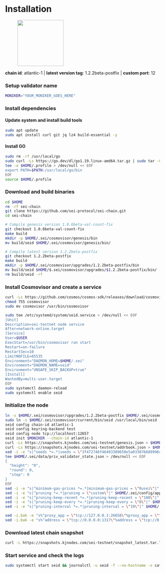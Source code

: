 # Installation

<figure><img src="https://raw.githubusercontent.com/kj89/testnet_manuals/main/pingpub/logos/sei.png" width="150" alt=""><figcaption></figcaption></figure>

**chain id**: atlantic-1 | **latest version tag**: 1.2.2beta-postfix | **custom port**: 12

### Setup validator name

```bash
MONIKER="YOUR_MONIKER_GOES_HERE"
```

### Install dependencies

#### Update system and install build tools

```bash
sudo apt update
sudo apt install curl git jq lz4 build-essential -y
```

#### Install GO

```bash
sudo rm -rf /usr/local/go
sudo curl -Ls https://go.dev/dl/go1.19.linux-amd64.tar.gz | sudo tar -C /usr/local -xz
tee -a $HOME/.profile > /dev/null << EOF
export PATH=$PATH:/usr/local/go/bin
EOF
source $HOME/.profile
```

### Download and build binaries

```bash
cd $HOME
rm -rf sei-chain
git clone https://github.com/sei-protocol/sei-chain.git
cd sei-chain

# Compile genesis version 1.0.6beta-val-count-fix
git checkout 1.0.6beta-val-count-fix
make build
mkdir -p $HOME/.sei/cosmovisor/genesis/bin
mv build/seid $HOME/.sei/cosmovisor/genesis/bin/

# Compile latest version 1.2.2beta-postfix
git checkout 1.2.2beta-postfix
make build
mkdir -p $HOME/.sei/cosmovisor/upgrades/1.2.2beta-postfix/bin
mv build/seid $HOME/$.sei/cosmovisor/upgrades/$1.2.2beta-postfix/bin/
rm build/seid -rf
```

### Install Cosmovisor and create a service

```bash
curl -Ls https://github.com/cosmos/cosmos-sdk/releases/download/cosmovisor%2Fv1.3.0/cosmovisor-v1.3.0-linux-amd64.tar.gz | tar xz
chmod 755 cosmovisor
sudo mv cosmovisor /usr/bin/cosmovisor

sudo tee /etc/systemd/system/seid.service > /dev/null << EOF
[Unit]
Description=sei-testnet node service
After=network-online.target
[Service]
User=$USER
ExecStart=/usr/bin/cosmovisor run start
Restart=on-failure
RestartSec=10
LimitNOFILE=65535
Environment="DAEMON_HOME=$HOME/.sei"
Environment="DAEMON_NAME=seid"
Environment="UNSAFE_SKIP_BACKUP=true"
[Install]
WantedBy=multi-user.target
EOF
sudo systemctl daemon-reload
sudo systemctl enable seid
```

### Initialize the node

```bash
ln -s $HOME/.sei/cosmovisor/upgrades/1.2.2beta-postfix $HOME/.sei/cosmovisor/current
sudo ln -s $HOME/.sei/cosmovisor/current/bin/seid /usr/local/bin/seid
seid config chain-id atlantic-1
seid config keyring-backend test
seid config node tcp://localhost:12657
seid init $MONIKER --chain-id atlantic-1
curl -Ls https://snapshots.kjnodes.com/sei-testnet/genesis.json > $HOME/.sei/config/genesis.json
curl -Ls https://snapshots.kjnodes.com/sei-testnet/addrbook.json > $HOME/.sei/config/addrbook.json
sed -i -e "s|^seeds *=.*|seeds = \"3f472746f46493309650e5a033076689996c8881@sei-testnet.rpc.kjnodes.com:12659\"|" $HOME/.sei/config/config.toml
tee $HOME/.sei/data/priv_validator_state.json > /dev/null << EOF
{
  "height": "0",
  "round": 0,
  "step": 0
}
EOF
sed -i -e "s|^minimum-gas-prices *=.*|minimum-gas-prices = \"0usei\"|" $HOME/.sei/config/app.toml
sed -i -e "s|^pruning *=.*|pruning = \"custom\"|" $HOME/.sei/config/app.toml
sed -i -e "s|^pruning-keep-recent *=.*|pruning-keep-recent = \"100\"|" $HOME/.sei/config/app.toml
sed -i -e "s|^pruning-keep-every *=.*|pruning-keep-every = \"0\"|" $HOME/.sei/config/app.toml
sed -i -e "s|^pruning-interval *=.*|pruning-interval = \"19\"|" $HOME/.sei/config/app.toml

sed -i.bak -e "s%^proxy_app = \"tcp://127.0.0.1:26658\"%proxy_app = \"tcp://127.0.0.1:12658\"%; s%^laddr = \"tcp://127.0.0.1:26657\"%laddr = \"tcp://127.0.0.1:12657\"%; s%^pprof_laddr = \"localhost:6060\"%pprof_laddr = \"localhost:12060\"%; s%^laddr = \"tcp://0.0.0.0:26656\"%laddr = \"tcp://0.0.0.0:12656\"%; s%^prometheus_listen_addr = \":26660\"%prometheus_listen_addr = \":12660\"%" $HOME/.sei/config/config.toml
sed -i.bak -e "s%^address = \"tcp://0.0.0.0:1317\"%address = \"tcp://0.0.0.0:12317\"%; s%^address = \":8080\"%address = \":12080\"%; s%^address = \"0.0.0.0:9090\"%address = \"0.0.0.0:12090\"%; s%^address = \"0.0.0.0:9091\"%address = \"0.0.0.0:12091\"%; s%^address = \"0.0.0.0:8545\"%address = \"0.0.0.0:12545\"%; s%^ws-address = \"0.0.0.0:8546\"%ws-address = \"0.0.0.0:12546\"%" $HOME/.sei/config/app.toml
```

### Download latest chain snapshot

```bash
curl -L https://snapshots.kjnodes.com/sei-testnet/snapshot_latest.tar.lz4 | lz4 -dc - | tar -xf - -C $HOME/.sei
```

### Start service and check the logs

```bash
sudo systemctl start seid && journalctl -u seid -f --no-hostname -o cat
```
